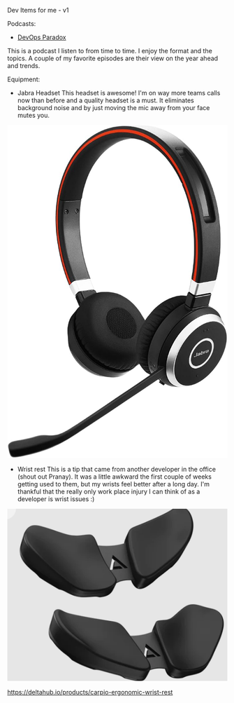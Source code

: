Dev Items for me - v1

Podcasts: 
- [DevOps Paradox](https://open.spotify.com/show/6VRDZ6E89JfNY9BCANx70m?si=e2fff7ce5c3445b8)

This is a podcast I listen to from time to time.  I enjoy the format and the topics.  A couple of my favorite episodes are their view on the year ahead and trends.

Equipment:
- Jabra Headset
This headset is awesome!  I'm on way more teams calls now than before and a quality headset is a must.  It eliminates background noise and by just moving the mic away from your face mutes you.

![alt text](/assets/img/jaber-headset.jpg "Jabra Evolve 65 MS Wireless Headset")


- Wrist rest
This is a tip that came from another developer in the office (shout out Pranay).  It was a little awkward the first couple of weeks getting used to them, but my wrists feel better after a long day.  I'm thankful that the really only work place injury I can think of as a developer is wrist issues :)

![alt text](/assets/img/carpio-image.png "Carpio ergonomic wrist rest")

https://deltahub.io/products/carpio-ergonomic-wrist-rest
